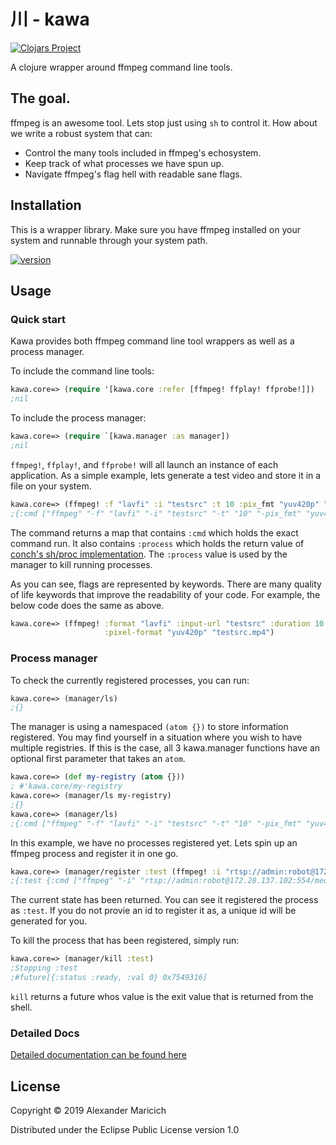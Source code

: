# 川 - kawa
[![Clojars Project](https://img.shields.io/clojars/v/w33t/kawa.svg)](https://clojars.org/w33t/kawa)

A clojure wrapper around ffmpeg command line tools.

## The goal.

ffmpeg is an awesome tool. Lets stop just using `sh` to control it. How
about we write a robust system that can:

 - Control the many tools included in ffmpeg's echosystem.
 - Keep track of what processes we have spun up.
 - Navigate ffmpeg's flag hell with readable sane flags.

## Installation

This is a wrapper library. Make sure you have ffmpeg installed on your system
and runnable through your system path.

[![version](https://clojars.org/w33t/kawa/latest-version.svg)](https://clojars.org/w33t/kawa)

## Usage

### Quick start

Kawa provides both ffmpeg command line tool wrappers as well as a process
manager.

To include the command line tools:
```clojure
kawa.core=> (require '[kawa.core :refer [ffmpeg! ffplay! ffprobe!]])
;nil
```

To include the process manager:
```clojure
kawa.core=> (require `[kawa.manager :as manager])
;nil
```

`ffmpeg!`, `ffplay!`, and `ffprobe!` will all launch an instance of each
application. As a simple example, lets generate a test video and store it
in a file on your system.
```clojure
kawa.core=> (ffmpeg! :f "lavfi" :i "testsrc" :t 10 :pix_fmt "yuv420p" "testsrc.mp4")
;{:cmd ["ffmpeg" "-f" "lavfi" "-i" "testsrc" "-t" "10" "-pix_fmt" "yuv460p" "testsrc.mp4"], :process {:out #object[java.lang.UNIXProcess$ProcessPipeInputStream 0x33b2f029 "java.lang.UNIXProcess$ProcessPipeInputStream@33b2f029"], :in #object[java.lang.UNIXProcess$ProcessPipeOutputStream 0x134ec85c "java.lang.UNIXProcess$ProcessPipeOutputStream@134ec85c"], :err #object[java.lang.UNIXProcess$ProcessPipeInputStream 0x375941a4 "java.lang.UNIXProcess$ProcessPipeInputStream@375941a4"], :process #object[java.lang.UNIXProcess 0x3c319941 "java.lang.UNIXProcess@3c319941"]}}
```
The command returns a map that contains `:cmd` which holds the exact command
run. It also contains `:process` which holds the return value of
[conch's sh/proc implementation](https://github.com/Raynes/conch). The `:process`
value is used by the manager to kill running processes.

As you can see, flags are represented by keywords. There are many quality of
life keywords that improve the readability of your code. For example, the below
code does the same as above.
```clojure
kawa.core=> (ffmpeg! :format "lavfi" :input-url "testsrc" :duration 10
                     :pixel-format "yuv420p" "testsrc.mp4")
```

### Process manager
To check the currently registered processes, you can run:
```clojure
kawa.core=> (manager/ls)
;{}
```

The manager is using a namespaced `(atom {})` to store information registered.
You may find yourself in a situation where you wish to have multiple registries.
If this is the case, all 3 kawa.manager functions have an optional first
parameter that takes an `atom`.
```clojure
kawa.core=> (def my-registry (atom {}))
; #'kawa.core/my-registry
kawa.core=> (manager/ls my-registry)
;{}
kawa.core=> (manager/ls)
;{:cmd ["ffmpeg" "-f" "lavfi" "-i" "testsrc" "-t" "10" "-pix_fmt" "yuv460p" "testsrc.mp4"], :process {:out #object[java.lang.UNIXProcess$ProcessPipeInputStream 0x33b2f029 "java.lang.UNIXProcess$ProcessPipeInputStream@33b2f029"], :in #object[java.lang.UNIXProcess$ProcessPipeOutputStream 0x134ec85c "java.lang.UNIXProcess$ProcessPipeOutputStream@134ec85c"], :err #object[java.lang.UNIXProcess$ProcessPipeInputStream 0x375941a4 "java.lang.UNIXProcess$ProcessPipeInputStream@375941a4"], :process #object[java.lang.UNIXProcess 0x3c319941 "java.lang.UNIXProcess@3c319941"]}}
```

In this example, we have no processes registered yet. Lets spin up an ffmpeg
process and register it in one go.

```clojure
kawa.core=> (manager/register :test (ffmpeg! :i "rtsp://admin:robot@172.28.137.102:554/media/video1" :duration 100 :pix_fmt "yuv420p" "testsrc.mp4"))
;{:test {:cmd ["ffmpeg" "-i" "rtsp://admin:robot@172.28.137.102:554/media/video1" "-t" "100" "-pix_fmt" "yuv420p" "testsrc.mp4"], :process {:out #object[java.lang.UNIXProcess$ProcessPipeInputStream 0x53d266d "java.lang.UNIXProcess$ProcessPipeInputStream@53d266d"], :in #object[java.lang.UNIXProcess$ProcessPipeOutputStream 0x5eba57f5 "java.lang.UNIXProcess$ProcessPipeOutputStream@5eba57f5"], :err #object[java.lang.UNIXProcess$ProcessPipeInputStream 0x40de6630 "java.lang.UNIXProcess$ProcessPipeInputStream@40de6630"], :process #object[java.lang.UNIXProcess 0x538f1277 "java.lang.UNIXProcess@538f1277"]}}}
```

The current state has been returned. You can see it registered the process
as `:test`. If you do not provie an id to register it as, a unique id will be
generated for you.

To kill the process that has been registered, simply run:
```clojure
kawa.core=> (manager/kill :test)
;Stopping :test
;#future[{:status :ready, :val 0} 0x7549316]
```
`kill` returns a future whos value is the exit value that is returned from the
shell.


### Detailed Docs

[Detailed documentation can be found here](doc)

## License

Copyright © 2019 Alexander Maricich

Distributed under the Eclipse Public License version 1.0
